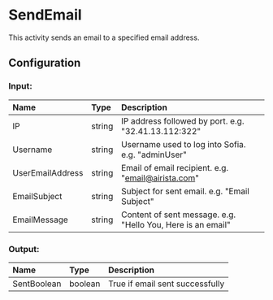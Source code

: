 # SendEmail

This activity sends an email to a specified email address.

## Configuration

### Input:

| Name             | Type   | Description                                                 |
| :--------------- | :----- | :---------------------------------------------------------- |
| IP               | string | IP address followed by port. e.g. "32.41.13.112:322"        |
| Username         | string | Username used to log into Sofia. e.g. "adminUser"           |
| UserEmailAddress | string | Email of email recipient. e.g. "email@airista.com"          |
| EmailSubject     | string | Subject for sent email. e.g. "Email Subject"                |
| EmailMessage     | string | Content of sent message. e.g. "Hello You, Here is an email" |

### Output:

| Name        | Type    | Description                     |
| :---------- | :------ | :------------------------------ |
| SentBoolean | boolean | True if email sent successfully |
